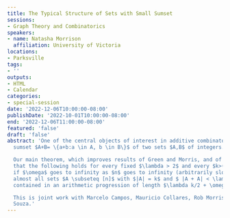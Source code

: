 ```yaml
---
title: The Typical Structure of Sets with Small Sumset
sessions:
- Graph Theory and Combinatorics
speakers:
- name: Natasha Morrison
  affiliation: University of Victoria
locations:
- Parksville
tags:
- ''
outputs:
- HTML
- Calendar
categories:
- special-session
date: '2022-12-06T10:00:00-08:00'
publishDate: '2022-10-01T10:00:00-08:00'
end: '2022-12-06T11:00:00-08:00'
featured: 'false'
draft: 'false'
abstract: 'One of the central objects of interest in additive combinatorics is the
  sumset $A+B= \{a+b:a \in A, b \in B\}$ of two sets $A,B$ of integers.

  Our main theorem, which improves results of Green and Morris, and of Mazur, implies
  that the following holds for every fixed $\lambda > 2$ and every $k>(\log n)^4$:
  if $\omega$ goes to infinity as $n$ goes to infinity (arbitrarily slowly), then
  almost all sets $A \subseteq [n]$ with $|A| = k$ and $ |A + A| < \lambda k$ are
  contained in an arithmetic progression of length $\lambda k/2 + \omega$.

  This is joint work with Marcelo Campos, Mauricio Collares, Rob Morris and Victor
  Souza.'
---
```


